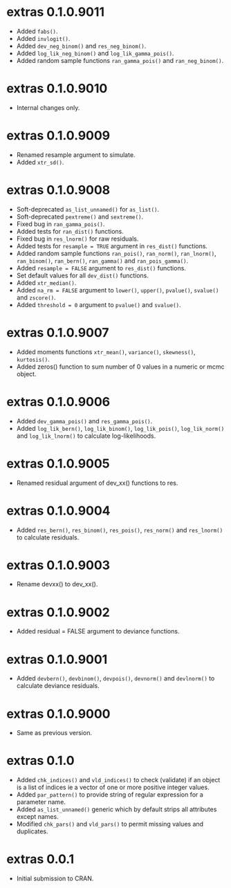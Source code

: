 # extras 0.1.0.9011

- Added `fabs()`.
- Added `invlogit()`.
- Added `dev_neg_binom()` and `res_neg_binom()`.
- Added `log_lik_neg_binom()` and `log_lik_gamma_pois()`.
- Added random sample functions `ran_gamma_pois()` and `ran_neg_binom()`.

# extras 0.1.0.9010

- Internal changes only.


# extras 0.1.0.9009

- Renamed resample argument to simulate.
- Added `xtr_sd()`.


# extras 0.1.0.9008

- Soft-deprecated `as_list_unnamed()` for `as_list()`.
- Soft-deprecated `pextreme()` and `sextreme()`.
- Fixed bug in `ran_gamma_pois()`.
- Added tests for `ran_dist()` functions.
- Fixed bug in `res_lnorm()` for raw residuals.
- Added tests for `resample = TRUE` argument in `res_dist()` functions.
- Added random sample functions `ran_pois()`, `ran_norm()`, `ran_lnorm()`, `ran_binom()`, `ran_bern()`, `ran_gamma()` and `ran_pois_gamma()`.
- Added `resample = FALSE` argument to `res_dist()` functions.
- Set default values for all `dev_dist()` functions.
- Added `xtr_median()`.
- Added `na_rm = FALSE` argument to `lower()`, `upper()`, `pvalue()`, `svalue()` and `zscore()`.
- Added `threshold = 0` argument to `pvalue()` and `svalue()`.


# extras 0.1.0.9007

- Added moments functions `xtr_mean()`, `variance()`, `skewness()`, `kurtosis()`.
- Added zeros() function to sum number of 0 values in a numeric or mcmc object.


# extras 0.1.0.9006

- Added `dev_gamma_pois()` and `res_gamma_pois()`.
- Added `log_lik_bern()`, `log_lik_binom()`, `log_lik_pois()`, `log_lik_norm()` and `log_lik_lnorm()` to calculate log-likelihoods.


# extras 0.1.0.9005

- Renamed residual argument of dev_xx() functions to res.


# extras 0.1.0.9004

- Added `res_bern()`, `res_binom()`, `res_pois()`, `res_norm()` and `res_lnorm()` to calculate residuals.


# extras 0.1.0.9003

- Rename devxx() to dev_xx().


# extras 0.1.0.9002

- Added residual = FALSE argument to deviance functions.


# extras 0.1.0.9001

- Added `devbern()`, `devbinom()`, `devpois()`, `devnorm()` and `devlnorm()` to calculate deviance residuals.

# extras 0.1.0.9000

- Same as previous version.


# extras 0.1.0

- Added `chk_indices()` and `vld_indices()` to check (validate) if an object is a list of indices ie a vector of one or more positive integer values.
- Added `par_pattern()` to provide string of regular expression for a parameter name.
- Added `as_list_unnamed()` generic which by default strips all attributes except names.
- Modified `chk_pars()` and `vld_pars()` to permit missing values and duplicates.

# extras 0.0.1

- Initial submission to CRAN.

